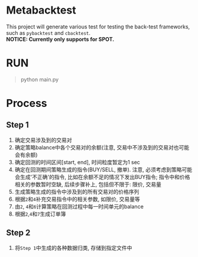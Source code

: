 # Metabacktest
This project will generate various test for testing the back-test frameworks, such as `pybacktest` and `cbacktest`.  
**NOTICE: Currently only supports for SPOT.**  
# RUN
> python main.py  
# Process
## Step 1
1. 确定交易涉及到的交易对
2. 确定策略balance中各个交易对的余额(注意, 交易中不涉及到的交易对也可能会有余额)
3. 确定回测的时间区间[start, end], 时间粒度暂定为1 sec
4. 确定在回测期间策略生成的指令(BUY/SELL, 撤单). 注意, 必须考虑到策略可能会生成'不正确'的指令, 比如在余额不足的情况下发出BUY指令; 指令中和价格相关的参数暂时空缺, 后续步骤补上, 包括但不限于: 限价, 交易量
5. 生成策略生成的指令中涉及到的所有交易对的价格序列
6. 根据`2`和`4`补充交易指令中的相关参数, 如限价, 交易量等
7. 由`2`, `4`和`6`计算策略在回测过程中每一时间单元的balance
8. 根据`2`,`4`和`7`生成订单簿
## Step 2
1. 将`Step 1`中生成的各种数据归类, 存储到指定文件中